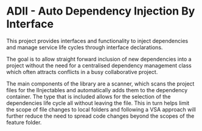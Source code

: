 # ADII - Auto Dependency Injection By Interface
This project provides interfaces and functionality to inject dependencies and manage service life cycles through interface declarations.

The goal is to allow straight forward inclusion of new dependencies into a project without the need for a centralised dependency management class which often attracts conflicts in a busy collaborative project.

The main components of the library are a scanner, which scans the project files for the IInjectables and automatically adds them to the dependency container. The type that is included allows for the selection of the dependencies life cycle all without leaving the file. This in turn helps limit the scope of file changes to local folders and following a VSA approach will further reduce the need to spread code changes beyond the scopes of the feature folder.
